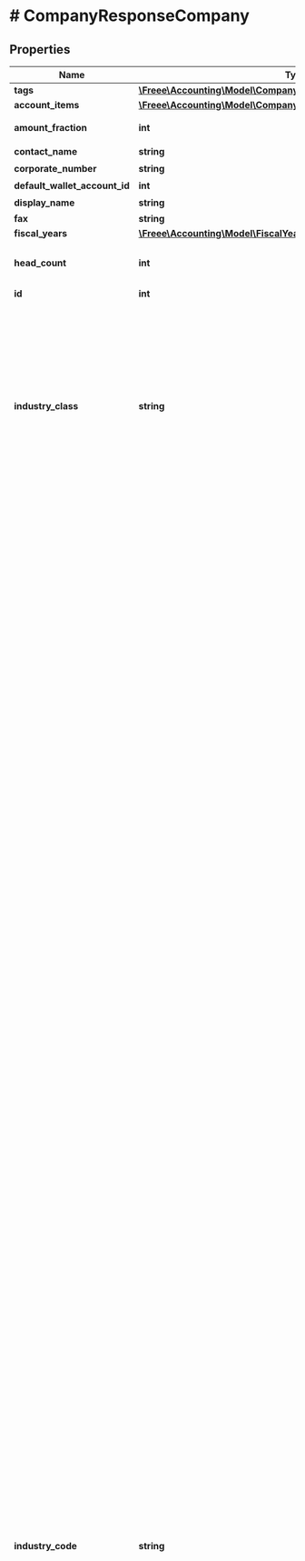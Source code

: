 # # CompanyResponseCompany

## Properties

Name | Type | Description | Notes
------------ | ------------- | ------------- | -------------
**tags** | [**\Freee\Accounting\Model\CompanyResponseCompanyTags[]**](CompanyResponseCompanyTags.md) |  | [optional]
**account_items** | [**\Freee\Accounting\Model\CompanyResponseCompanyAccountItems[]**](CompanyResponseCompanyAccountItems.md) |  | [optional]
**amount_fraction** | **int** | 金額端数処理方法（0: 切り捨て、1: 切り上げ、2: 四捨五入） |
**contact_name** | **string** | 担当者名 (50文字以内) |
**corporate_number** | **string** | 法人番号 (半角数字13桁、法人のみ) |
**default_wallet_account_id** | **int** | デフォルトの決済口座が紐づく勘定科目ID | [optional]
**display_name** | **string** | 事業所名 |
**fax** | **string** | FAX |
**fiscal_years** | [**\Freee\Accounting\Model\FiscalYears[]**](FiscalYears.md) |  |
**head_count** | **int** | 従業員数（0: 経営者のみ、1: 2~5人、2: 6~10人、3: 11~20人、4: 21~30人、5: 31~40人、6: 41~100人、7: 100人以上 |
**id** | **int** | 事業所ID |
**industry_class** | **string** | 種別（agriculture_forestry_fisheries_ore: 農林水産業/鉱業,construction: 建設,manufacturing_processing: 製造/加工,it: IT,transportation_logistics: 運輸/物流,retail_wholesale: 小売/卸売,finance_insurance: 金融/保険,real_estate_rental: 不動産/レンタル,profession: 士業/学術/専門技術サービス,design_production: デザイン/制作,food: 飲食,leisure_entertainment: レジャー/娯楽,lifestyle: 生活関連サービス,education: 教育/学習支援,medical_welfare: 医療/福祉,other_services: その他サービス,other_association: NPO、一般社団法人等,other: その他, \&quot;\&quot;: 未選択） |
**industry_code** | **string** | ### 業種 法人&lt;br&gt;   - &#39;&#39;: 未選択   - agriculture: 農業   - forestry: 林業   - fishing_industry: 漁業、水産養殖業   - mining: 鉱業、採石業、砂利採取業   - civil_contractors: 土木工事業   - pavement: 舗装工事業   - carpenter: とび、大工、左官等の建設工事業   - renovation: リフォーム工事業   - electrical_plumbing: 電気、管工事等の設備工事業   - grocery: 食料品の製造加工業   - machinery_manufacturing: 機械器具の製造加工業   - printing: 印刷業   - other_manufacturing: その他の製造加工業   - software_development: 受託：ソフトウェア、アプリ開発業   - system_development: 受託：システム開発業   - survey_analysis: 受託：調査、分析等の情報処理業   - server_management: 受託：サーバー運営管理   - website_production: 受託：ウェブサイト制作   - online_service_management: オンラインサービス運営業   - online_advertising_agency: オンライン広告代理店業   - online_advertising_planning_production: オンライン広告企画・制作業   - online_media_management: オンラインメディア運営業   - portal_site_management: ポータルサイト運営業   - other_it_services: その他、IT サービス業   - transport_delivery: 輸送業、配送業   - delivery: バイク便等の配達業   - other_transportation_logistics: その他の運輸業、物流業   - other_wholesale: 卸売業：その他   - clothing_wholesale_fiber: 卸売業：衣類卸売／繊維   - food_wholesale: 卸売業：飲食料品   - entrusted_development_wholesale: 卸売業：機械器具   - online_shop: 小売業：無店舗　オンラインショップ   - fashion_grocery_store: 小売業：店舗あり　ファッション、雑貨   - food_store: 小売業：店舗あり　生鮮食品、飲食料品   - entrusted_store: 小売業：店舗あり　機械、器具   - other_store: 小売業：店舗あり　その他   - financial_instruments_exchange: 金融業：金融商品取引   - commodity_futures_investment_advisor: 金融業：商品先物取引、商品投資顧問   - other_financial: 金融業：その他   - brokerage_insurance: 保険業：仲介、代理   - other_insurance: 保険業：その他   - real_estate_developer: 不動産業：ディベロッパー   - real_estate_brokerage: 不動産業：売買、仲介   - rent_coin_parking_management: 不動産業：賃貸、コインパーキング、管理   - rental_office_co_working_space: 不動産業：レンタルオフィス、コワーキングスペース   - rental_lease: レンタル業、リース業   - cpa_tax_accountant: 士業：公認会計士事務所、税理士事務所   - law_office: 士業：法律事務所   - judicial_and_administrative_scrivener: 士業：司法書士事務所／行政書士事務所   - labor_consultant: 士業：社会保険労務士事務所   - other_profession: 士業：その他   - business_consultant: 経営コンサルタント   - academic_research_development: 学術・開発研究機関   - advertising_agency: 広告代理店   - advertising_planning_production: 広告企画／制作   - design_development: ソフトウェア、アプリ開発業（受託）   - apparel_industry_design: 服飾デザイン業、工業デザイン業   - website_design: ウェブサイト制作（受託）   - advertising_planning_design: 広告企画／制作業   - other_design: その他、デザイン／制作   - restaurants_coffee_shops: レストラン、喫茶店等の飲食店業   - sale_of_lunch: 弁当の販売業   - bread_confectionery_manufacture_sale: パン、菓子等の製造販売業   - delivery_catering_mobile_catering: デリバリー業、ケータリング業、移動販売業   - hotel_inn: 宿泊業：ホテル、旅館   - homestay: 宿泊業：民泊   - travel_agency: 旅行代理店業   - leisure_sports_facility_management: レジャー、スポーツ等の施設運営業   - show_event_management: ショー、イベント等の興行、イベント運営業   - barber: ビューティ、ヘルスケア業：床屋、理容室   - beauty_salon: ビューティ、ヘルスケア業：美容室   - spa_sand_bath_sauna: ビューティ、ヘルスケア業：スパ、砂風呂、サウナ等   - este_ail_salon: ビューティ、ヘルスケア業：その他、エステサロン、ネイルサロン等   - bridal_planning_introduce_wedding: 冠婚葬祭業：ブライダルプランニング、結婚式場紹介等   - memorial_ceremony_funeral: 冠婚葬祭業：メモリアルセレモニー、葬儀等   - moving: 引っ越し業   - courier_industry: 宅配業   - house_maid_cleaning_agency: 家事代行サービス業：無店舗　ハウスメイド、掃除代行等   - re_tailoring_clothes: 家事代行サービス業：店舗あり　衣類修理、衣類仕立て直し等   - training_institute_management: 研修所等の施設運営業   - tutoring_school: 学習塾、進学塾等の教育・学習支援業   - music_calligraphy_abacus_classroom: 音楽教室、書道教室、そろばん教室等の教育・学習支援業   - english_school: 英会話スクール等の語学学習支援業   - tennis_yoga_judo_school: テニススクール、ヨガ教室、柔道場等のスポーツ指導、支援業   - culture_school: その他、カルチャースクール等の教育・学習支援業   - seminar_planning_management: セミナー等の企画、運営業   - hospital_clinic: 医療業：病院、一般診療所、クリニック等   - dental_clinic: 医療業：歯科診療所   - other_medical_services: 医療業：その他、医療サービス等   - nursery: 福祉業：保育所等、児童向け施設型サービス   - nursing_home: 福祉業：老人ホーム等、老人向け施設型サービス   - rehabilitation_support_services: 福祉業：療育支援サービス等、障害者等向け施設型サービス   - other_welfare: 福祉業：その他、施設型福祉サービス   - visit_welfare_service: 福祉業：訪問型福祉サービス   - recruitment_temporary_staffing: 人材紹介業、人材派遣業   - life_related_recruitment_temporary_staffing: 生活関連サービスの人材紹介業、人材派遣業   - car_maintenance_car_repair: 自動車整備業、自動車修理業   - machinery_equipment_maintenance_repair: 機械機器類の整備業、修理業   - cleaning_maintenance_building_management: 清掃業、メンテナンス業、建物管理業   - security: 警備業   - other_services: その他のサービス業   - npo: &#39;NPO&#39;   - general_incorporated_association: &#39;一般社団法人&#39;   - general_incorporated_foundation: &#39;一般財団法人&#39;   - other_association: &#39;その他組織&#39; &lt;br&gt; &lt;br&gt; ### 業種 個人&lt;br&gt;   - &#39;&#39;: 未選択   - manufacturing: 製造業   - education: 教育   - medical: 医療/福祉   - ict: ソフトウェア・情報サービス業   - food: 飲食業   - construction: 建設業   - transportation: 運送業   - trading: 卸売業   - retail: 小売業   - finance: 金融/保険業   - real_estate: 不動産業   - agriculture: 農業   - travel: 旅行・宿泊業   - accountant: 専門業（税理士・会計士）   - lawer: その他専門業（法律など）   - consultant: サービス業（コンサルティング）   - recruit: サービス業（人材）   - publication: サービス業（出版）   - design: サービス業（デザイン）   - barber: サービス業（理容・美容）   - others: その他サービス業   - company_employee: 会社員   - others_side_business: その他(副業や株取引のみなど)   - others_deduction: その他(医療費などの控除のみ)   - default: 未定 |
**invoice_layout** | **string** | 請求書レイアウト * &#x60;default_classic&#x60; - レイアウト１/クラシック (デフォルト)  * &#x60;standard_classic&#x60; - レイアウト２/クラシック  * &#x60;envelope_classic&#x60; - 封筒１/クラシック  * &#x60;carried_forward_standard_classic&#x60; - レイアウト３（繰越金額欄あり）/クラシック  * &#x60;carried_forward_envelope_classic&#x60; - 封筒２（繰越金額欄あり）/クラシック  * &#x60;default_modern&#x60; - レイアウト１/モダン  * &#x60;standard_modern&#x60; - レイアウト２/モダン  * &#x60;envelope_modern&#x60; - 封筒/モダン |
**items** | [**\Freee\Accounting\Model\CompanyResponseCompanyItems[]**](CompanyResponseCompanyItems.md) |  | [optional]
**minus_format** | **int** | マイナスの表示方法（0: -、 1: △） |
**name** | **string** | 事業所の正式名称 (100文字以内) |
**name_kana** | **string** | 正式名称フリガナ (100文字以内) |
**partners** | [**\Freee\Accounting\Model\CompanyResponseCompanyPartners[]**](CompanyResponseCompanyPartners.md) |  | [optional]
**phone1** | **string** | 電話番号１ |
**phone2** | **string** | 電話番号２ |
**prefecture_code** | **int** | 都道府県コード（-1: 設定しない、0: 北海道、1:青森、2:岩手、3:宮城、4:秋田、5:山形、6:福島、7:茨城、8:栃木、9:群馬、10:埼玉、11:千葉、12:東京、13:神奈川、14:新潟、15:富山、16:石川、17:福井、18:山梨、19:長野、20:岐阜、21:静岡、22:愛知、23:三重、24:滋賀、25:京都、26:大阪、27:兵庫、28:奈良、29:和歌山、30:鳥取、31:島根、32:岡山、33:広島、34:山口、35:徳島、36:香川、37:愛媛、38:高知、39:福岡、40:佐賀、41:長崎、42:熊本、43:大分、44:宮崎、45:鹿児島、46:沖縄 |
**private_settlement** | **bool** | プライベート資金/役員資金（false: 使用しない、true: 使用する） |
**role** | **string** | ユーザーの権限 |
**sections** | [**\Freee\Accounting\Model\CompanyResponseCompanySections[]**](CompanyResponseCompanySections.md) |  | [optional]
**street_name1** | **string** | 市区町村・番地 |
**street_name2** | **string** | 建物名・部屋番号など |
**tax_at_source_calc_type** | **int** | 源泉徴収税計算（0: 消費税を含める、1: 消費税を含めない） |
**tax_codes** | [**\Freee\Accounting\Model\CompanyResponseCompanyTaxCodes[]**](CompanyResponseCompanyTaxCodes.md) |  | [optional]
**txn_number_format** | **string** | 仕訳番号形式（not_used: 使用しない、digits: 数字（例：5091824）、alnum: 英数字（例：59J0P）） |
**use_partner_code** | **bool** | 取引先コードの利用設定（true: 有効、 false: 無効） |
**walletables** | [**\Freee\Accounting\Model\CompanyResponseCompanyWalletables[]**](CompanyResponseCompanyWalletables.md) |  | [optional]
**workflow_setting** | **string** | 仕訳承認フロー（enable: 有効、 disable: 無効） |
**zipcode** | **string** | 郵便番号 |

[[Back to Model list]](../../README.md#models) [[Back to API list]](../../README.md#endpoints) [[Back to README]](../../README.md)
